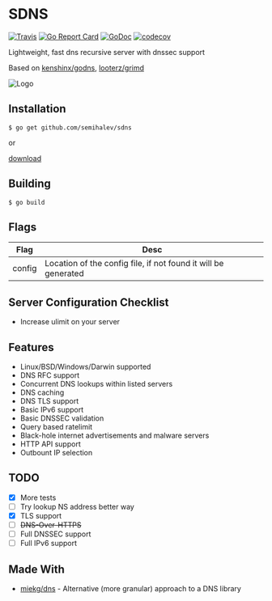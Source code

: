 # SDNS

[![Travis](https://img.shields.io/travis/semihalev/sdns.svg?style=flat-square)](https://travis-ci.org/semihalev/sdns)
[![Go Report Card](https://goreportcard.com/badge/github.com/semihalev/sdns?style=flat-square)](https://goreportcard.com/report/github.com/semihalev/sdns)
[![GoDoc](https://img.shields.io/badge/godoc-reference-blue.svg?style=flat-square)](http://godoc.org/github.com/semihalev/sdns)
[![codecov](https://codecov.io/gh/semihalev/sdns/branch/master/graph/badge.svg)](https://codecov.io/gh/semihalev/sdns)

Lightweight, fast dns recursive server with dnssec support

Based on [kenshinx/godns](https://github.com/kenshinx/godns), [looterz/grimd](https://github.com/looterz/grimd)

![Logo](https://github.com/semihalev/sdns/blob/master/logo.png?raw=true)

## Installation

```shell
$ go get github.com/semihalev/sdns
```
or

[download](https://github.com/semihalev/sdns/releases)

## Building

```shell
$ go build
```

## Flags

| Flag        | Desc           | 
| ------------- |-------------| 
| config | Location of the config file, if not found it will be generated |

## Server Configuration Checklist

* Increase ulimit on your server

## Features

* Linux/BSD/Windows/Darwin supported
* DNS RFC support
* Concurrent DNS lookups within listed servers
* DNS caching
* DNS TLS support
* Basic IPv6 support
* Basic DNSSEC validation
* Query based ratelimit
* Black-hole internet advertisements and malware servers
* HTTP API support 
* Outbount IP selection

## TODO

- [x] More tests
- [ ] Try lookup NS address better way
- [x] TLS support
- [ ] ~~DNS-Over-HTTPS~~
- [ ] Full DNSSEC support
- [ ] Full IPv6 support

## Made With

* [miekg/dns](https://github.com/miekg/dns) - Alternative (more granular) approach to a DNS library
